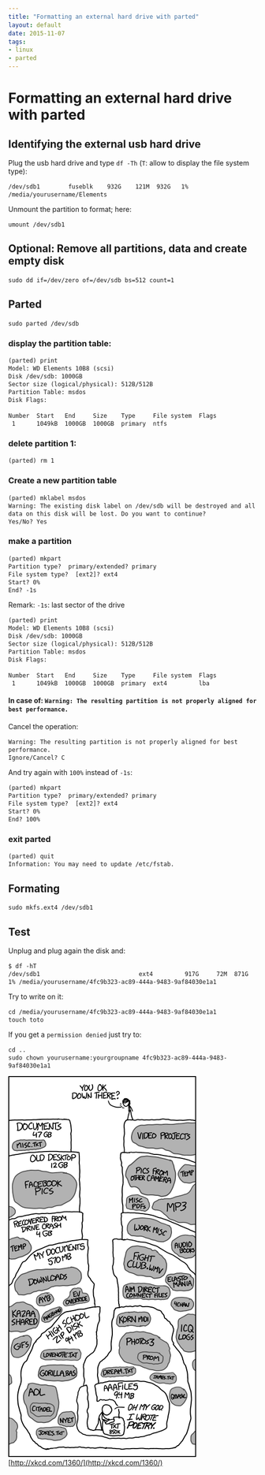 ```yaml
---
title: "Formatting an external hard drive with parted"
layout: default
date: 2015-11-07
tags:
- linux
- parted
---
```


# Formatting an external hard drive with parted

## Identifying the external usb hard drive

Plug the usb hard drive and type `df -Th` (`T`: allow to display the file system type):

    /dev/sdb1        fuseblk    932G    121M  932G   1% /media/yourusername/Elements

Unmount the partition to format; here:

    umount /dev/sdb1

## Optional: Remove all partitions, data and create empty disk

    sudo dd if=/dev/zero of=/dev/sdb bs=512 count=1

## Parted

    sudo parted /dev/sdb

### display the partition table:

    (parted) print
    Model: WD Elements 10B8 (scsi)
    Disk /dev/sdb: 1000GB
    Sector size (logical/physical): 512B/512B
    Partition Table: msdos
    Disk Flags: 

    Number  Start   End     Size    Type     File system  Flags
     1      1049kB  1000GB  1000GB  primary  ntfs

### delete partition 1:

    (parted) rm 1

### Create a new partition table

    (parted) mklabel msdos
    Warning: The existing disk label on /dev/sdb will be destroyed and all data on this disk will be lost. Do you want to continue?
    Yes/No? Yes

### make a partition

    (parted) mkpart
    Partition type?  primary/extended? primary
    File system type?  [ext2]? ext4
    Start? 0%
    End? -1s

Remark: `-1s`: last sector of the drive

    (parted) print
    Model: WD Elements 10B8 (scsi)
    Disk /dev/sdb: 1000GB
    Sector size (logical/physical): 512B/512B
    Partition Table: msdos
    Disk Flags:

    Number  Start   End     Size    Type     File system  Flags
     1      1049kB  1000GB  1000GB  primary  ext4         lba


#### In case of: `Warning: The resulting partition is not properly aligned for best performance.`

Cancel the operation:

    Warning: The resulting partition is not properly aligned for best performance.
    Ignore/Cancel? C

And try again with `100%` instead of `-1s`:

    (parted) mkpart
    Partition type?  primary/extended? primary
    File system type?  [ext2]? ext4
    Start? 0%
    End? 100%

### exit parted

    (parted) quit
    Information: You may need to update /etc/fstab.

## Formating

    sudo mkfs.ext4 /dev/sdb1

## Test

Unplug and plug again the disk and:

    $ df -hT
    /dev/sdb1                            ext4         917G     72M  871G   1% /media/yourusername/4fc9b323-ac89-444a-9483-9af84030e1a1

Try to write on it:

    cd /media/yourusername/4fc9b323-ac89-444a-9483-9af84030e1a1
    touch toto

If you get a `permission denied` just try to:

    cd ..
    sudo chown yourusername:yourgroupname 4fc9b323-ac89-444a-9483-9af84030e1a1

![XKCD](/assets/old_files.png)
[http://xkcd.com/1360/](http://xkcd.com/1360/)

